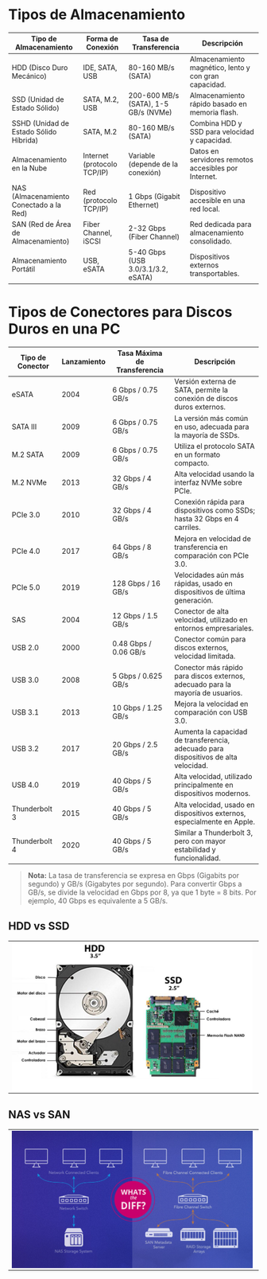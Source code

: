 # Tipos de Almacenamiento

| Tipo de Almacenamiento      | Forma de Conexión                     | Tasa de Transferencia                  | Descripción                                                      |
|-----------------------------|---------------------------------------|----------------------------------------|------------------------------------------------------------------|
| HDD (Disco Duro Mecánico)   | IDE, SATA, USB                        | 80-160 MB/s (SATA)                    | Almacenamiento magnético, lento y con gran capacidad.            |
| SSD (Unidad de Estado Sólido) | SATA, M.2, USB                        | 200-600 MB/s (SATA), 1-5 GB/s (NVMe) | Almacenamiento rápido basado en memoria flash.                   |
| SSHD (Unidad de Estado Sólido Híbrida) | SATA, M.2                            | 80-160 MB/s (SATA)                    | Combina HDD y SSD para velocidad y capacidad.                   |
| Almacenamiento en la Nube    | Internet (protocolo TCP/IP)          | Variable (depende de la conexión)     | Datos en servidores remotos accesibles por Internet.             |
| NAS (Almacenamiento Conectado a la Red) | Red (protocolo TCP/IP)                | 1 Gbps (Gigabit Ethernet)             | Dispositivo accesible en una red local.                         |
| SAN (Red de Área de Almacenamiento) | Fiber Channel, iSCSI                 | 2-32 Gbps (Fiber Channel)             | Red dedicada para almacenamiento consolidado.                    |
| Almacenamiento Portátil      | USB, eSATA                           | 5-40 Gbps (USB 3.0/3.1/3.2, eSATA)    | Dispositivos externos transportables.                            |



# Tipos de Conectores para Discos Duros en una PC

| Tipo de Conector   | Lanzamiento | Tasa Máxima de Transferencia   | Descripción                                                    |
|--------------------|-------------|--------------------------------|----------------------------------------------------------------|
| eSATA              | 2004        | 6 Gbps / 0.75 GB/s             | Versión externa de SATA, permite la conexión de discos duros externos. |
| SATA III           | 2009        | 6 Gbps / 0.75 GB/s             | La versión más común en uso, adecuada para la mayoría de SSDs.  |
| M.2 SATA           | 2009        | 6 Gbps / 0.75 GB/s             | Utiliza el protocolo SATA en un formato compacto.               |
| M.2 NVMe           | 2013        | 32 Gbps / 4 GB/s               | Alta velocidad usando la interfaz NVMe sobre PCIe.              |
| PCIe 3.0           | 2010        | 32 Gbps / 4 GB/s               | Conexión rápida para dispositivos como SSDs; hasta 32 Gbps en 4 carriles. |
| PCIe 4.0           | 2017        | 64 Gbps / 8 GB/s               | Mejora en velocidad de transferencia en comparación con PCIe 3.0. |
| PCIe 5.0           | 2019        | 128 Gbps / 16 GB/s             | Velocidades aún más rápidas, usado en dispositivos de última generación. |
| SAS                | 2004        | 12 Gbps / 1.5 GB/s             | Conector de alta velocidad, utilizado en entornos empresariales. |
| USB 2.0            | 2000        | 0.48 Gbps / 0.06 GB/s          | Conector común para discos externos, velocidad limitada.        |
| USB 3.0            | 2008        | 5 Gbps / 0.625 GB/s            | Conector más rápido para discos externos, adecuado para la mayoría de usuarios. |
| USB 3.1            | 2013        | 10 Gbps / 1.25 GB/s            | Mejora la velocidad en comparación con USB 3.0.                 |
| USB 3.2            | 2017        | 20 Gbps / 2.5 GB/s             | Aumenta la capacidad de transferencia, adecuado para dispositivos de alta velocidad. |
| USB 4.0            | 2019        | 40 Gbps / 5 GB/s               | Alta velocidad, utilizado principalmente en dispositivos modernos. |
| Thunderbolt 3      | 2015        | 40 Gbps / 5 GB/s               | Alta velocidad, usado en dispositivos externos, especialmente en Apple. |
| Thunderbolt 4      | 2020        | 40 Gbps / 5 GB/s               | Similar a Thunderbolt 3, pero con mayor estabilidad y funcionalidad. |

> **Nota:** La tasa de transferencia se expresa en Gbps (Gigabits por segundo) y GB/s (Gigabytes por segundo). 
> Para convertir Gbps a GB/s, se divide la velocidad en Gbps por 8, ya que 1 byte = 8 bits. Por ejemplo, 40 Gbps es equivalente a 5 GB/s.

## HDD vs SSD

<div>
<table>
   <tr>
      <td><img src="../.img/Almacenamiento/ssd-vs-hdd.jpg" width="99%" align="center"></td>
   </tr>
</table>
</div>

## NAS vs SAN

<div>
<table>
   <tr>
      <td><img src="../.img/Almacenamiento/NAS_vs_SAN.jpg" width="99%" align="center"></td>
   </tr>
</table>
</div>



